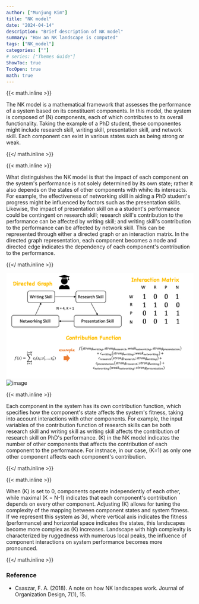 ```yaml
---
author: ["Munjung Kim"]
title: "NK model"
date: "2024-04-14"
description: "Brief description of NK model"
summary: "How an NK landscape is computed"
tags: ["NK_model"]
categories: [""]
# series: ["Themes Guide"]
ShowToc: true
TocOpen: true
math: true
---
```


 {{< math.inline >}} <p>The NK model is a mathematical framework that assesses the performance of a system based on its constituent components. In this model, the system is composed of \(N\) components, each of which contributes to its overall functionality. Taking the example of a PhD student, these componentes might include research skill, writing skill, presentation skill, and network skill. Each component can exist in various states such as being strong or weak. </p>{{</ math.inline >}}

 {{< math.inline >}} <p>What distinguishes the NK model is that the impact of each component on the system's performance is not solely determined by its own state; rather it also depends on the states of other components with whihc its intereacts. For example, the effectiveness of networking skill in aiding a PhD student's progress might be influenced by factors such as the presentation skills. Likewise, the impact of presentation skill on a a student's performance could be contingent on research skill; research skill's contribution to the performance can be affected by writing skill; and writing skill's contribution to the performance can be affected by network skill. This can be represented through either a directed graph or an interaction matrix. In the directed graph representation, each component becomes a node and directed edge indicates the dependency of each component's contribution to the performance.  </p>{{</ math.inline >}}

![image](images/NK_model_descripgion.jpg)
![image](../images/NK_model_descripgion.jpg)

 {{< math.inline >}} <p>Each component in the system has its own contribution function, which specifies how the component's state affects the system's fitness, taking into account interactions with other components. For example, the input variables of the contribution function of research skills can be both research skill and writing skill as writing skill affects the contribution of research skill on PhD's performance. \(K\) in the NK model indicates the number of other components that affects the contribution of each component to the performance. For instnace, in our case, \(K=1\) as only one other component affects each component's contribution.  </p>{{</ math.inline >}}

 {{< math.inline >}} <p>When \(K\) is set to 0, components operate independently of each other, while maximal  \(K = N-1\) indicates that each component's contribution depends on every other component. Adjusting \(K\) allows for tuning the complexity of the mapping between component states and system fitness. If we represent this system as 3d, where vertical axis indicates the fitness (performance) and horizontal space indicates the states, this landscapes become more complex as \(K\) increases. Landscape with high complexity is characterized by ruggedness with numerous local peaks, the influence of component interactions on system performance becomes more pronounced. </p>{{</ math.inline >}}


### Reference

* Csaszar, F. A. (2018). A note on how NK landscapes work. Journal of Organization Design, 7(1), 15.


